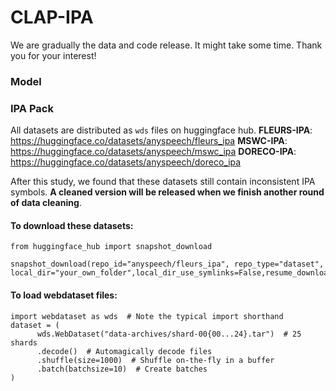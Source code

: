 # CLAP-IPA
We are gradually the data and code release. It might take some time. Thank you for your interest!

### Model

### IPA Pack
All datasets are distributed as `wds` files on huggingface hub. 
**FLEURS-IPA**: https://huggingface.co/datasets/anyspeech/fleurs_ipa
**MSWC-IPA**: https://huggingface.co/datasets/anyspeech/mswc_ipa
**DORECO-IPA**: https://huggingface.co/datasets/anyspeech/doreco_ipa

After this study, we found that these datasets still contain inconsistent IPA symbols. **A cleaned version will be released when we finish another round of data cleaning**.

#### To download these datasets:
```
from huggingface_hub import snapshot_download

snapshot_download(repo_id="anyspeech/fleurs_ipa", repo_type="dataset", local_dir="your_own_folder",local_dir_use_symlinks=False,resume_download=False,max_workers=4)

```

#### To load webdataset files:
```
import webdataset as wds  # Note the typical import shorthand
dataset = (
      wds.WebDataset("data-archives/shard-00{00...24}.tar")  # 25 shards
      .decode()  # Automagically decode files
      .shuffle(size=1000)  # Shuffle on-the-fly in a buffer
      .batch(batchsize=10)  # Create batches
)
```
